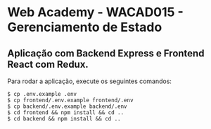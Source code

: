 # Web Academy - WACAD015 - Gerenciamento de Estado

## Aplicação com Backend Express e Frontend React com Redux.

Para rodar a aplicação, execute os seguintes comandos:

```
$ cp .env.example .env
$ cp frontend/.env.example frontend/.env
$ cp backend/.env.example backend/.env
$ cd frontend && npm install && cd ..
$ cd backend && npm install && cd ..
```
